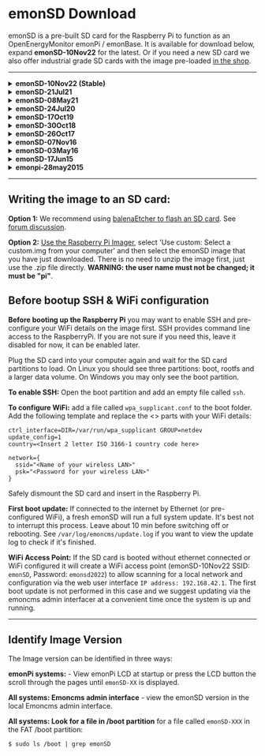 # emonSD Download

emonSD is a pre-built SD card for the Raspberry Pi to function as an OpenEnergyMonitor emonPi / emonBase. It is available for download below, expand **emonSD-10Nov22** for the latest. Or if you need a new SD card we also offer industrial grade SD cards with the image pre-loaded [in the shop](https://shop.openenergymonitor.com/pre-loaded-emonsd-microsd-card-for-raspberry-pi/).

---


<details>
<summary><b>emonSD-10Nov22 (Stable)</b></summary>
<br>

<!--**Download (1.0 GB):** [UK Server](https://openenergymonitor.org/files/emonSD-10Nov22.zip)-->
**Download (1.0 GB):** [UK Server](https://openenergymonitor.org/files/emonSD-10Nov22_16gb.zip)

(eligible for updates)
```
(.zip) MD5: d4d27fcc553996768366662709307dda
```

**Credentials**

- **SSH:** username: `pi`, password: `emonsd` (default - please change)
- **WiFi Access Point:** SSID: `emonsd`, Password: `emonsd2022`
- **MQTT:** username: `emonpi`, password: `emonpimqtt2016`
- **MySQL:** username: `emoncms`, password: `emonpiemoncmsmysql2016`

*SSH access disabled by default. Long press emonPi LCD push button for 5s to enable. Or create file `/boot/ssh` in FAT partition.*

**Build**

- Built using EmonScripts emoncms installation script, see<br> [https://github.com/openenergymonitor/EmonScripts](https://github.com/openenergymonitor/EmonScripts).
- Based on Debian Raspberry Pi OS (32-bit) Lite, 2021-03-04
- Compatible with Raspberry Pi 2, 3, 3B+, 4 & Pi Zero
- Emoncms data is logged to low-write ext2 partition mounted in `/var/opt/emoncms`
- Log partition `/var/log` mounted as tmpfs using log2ram, now persistent after reboot

**Kernel**
```
$ uname -a
Linux emonpi 5.15.76-v7l+ #1597 SMP Fri Nov 4 12:14:58 GMT 2022 armv7l GNU/Linux

```
**File System**
```
$ df -h
Filesystem      Size  Used Avail Use% Mounted on
/dev/root       5.8G  2.4G  3.2G  43% /
devtmpfs        776M     0  776M   0% /dev
tmpfs           937M     0  937M   0% /dev/shm
tmpfs           375M  9.2M  366M   3% /run
tmpfs           5.0M  4.0K  5.0M   1% /run/lock
tmpfs            30M     0   30M   0% /tmp
tmpfs           1.0M     0  1.0M   0% /var/lib/php/sessions
tmpfs           1.0M     0  1.0M   0% /var/tmp
/dev/mmcblk0p1  255M   50M  206M  20% /boot
/dev/mmcblk0p3  9.7G   19K  9.2G   1% /var/opt/emoncms
log2ram          50M  3.4M   47M   7% /var/log
tmpfs           188M     0  188M   0% /run/user/1000
```
**Emoncms**

```
Server Information
-----------------------

Services
	emonhub :	 Active Running                      
	emoncms_mqtt :	 Active Running                      
	feedwriter :	 Active Running - sleep 300s 0 feed points pending write
	service-runner :	 Active Running                      
	redis-server :	 Active Running                      
	mosquitto :	 Active Running                      
	emonPiLCD :	 Failed loaded failed failed                      
	demandshaper :	 Not found or not installed                                  
Emoncms
	Version :	 low-write 11.2.8
	Git :	 
		URL :	 https://github.com/emoncms/emoncms.git
		Branch :	 * stable
		Describe :	 11.2.8
	Components :	 Emoncms Core v11.2.8 | App v2.6.8 | EmonHub Config v2.1.5 | Dashboard v2.3.3 | Device v2.2.1 | Graph v2.2.3 | Network Setup v1.0.2 | WiFi v2.1.1 | Backup v2.3.2 | Postprocess v2.2.7 | Sync v2.1.4 | Usefulscripts v2.3.10 | EmonScripts v1.5.10 | RFM2Pi v1.4.1 | Avrdude-rpi v1.0.1 | Emonhub v2.5.2 | EmonPi v2.9.5

Server
	CPU :	 1 Threads(s) | 4 Core(s) | 1 Sockets(s) | Cortex-A72 | 324.00MIPS | 
	OS :	 Linux 5.15.76-v7l+
	Host :	 emonpi | emonpi | (10.0.206.190)
	Date :	 2022-11-29 15:55:08 UTC
	Uptime :	 15:55:08 up 13 min,  1 user,  load average: 0.33, 0.26, 0.19

Memory
	RAM :	 Used: 10.18%
		Total :	 1.83 GB
		Used :	 190.7 MB
		Free :	 1.64 GB
	Swap :	 Used: 0.00%
		Total :	 100 MB
		Used :	 0 B
		Free :	 100 MB

Disk
	 :	 - / :	 Used: 39.88%
		Total :	 5.78 GB
		Used :	 2.3 GB
		Free :	 3.16 GB
		Read Load :	 n/a
		Write Load :	 n/a
		Load Time :	 n/a
	/boot :	 Used: 19.52%
		Total :	 254.99 MB
		Used :	 49.78 MB
		Free :	 205.21 MB
		Read Load :	 n/a
		Write Load :	 n/a
		Load Time :	 n/a
	/var/opt/emoncms :	 Used: 0.00%
		Total :	 9.61 GB
		Used :	 19 KB
		Free :	 9.12 GB
		Read Load :	 n/a
		Write Load :	 n/a
		Load Time :	 n/a
	/var/log :	 Used: 6.64%
		Total :	 50 MB
		Used :	 3.32 MB
		Free :	 46.68 MB
		Read Load :	 n/a
		Write Load :	 n/a
		Load Time :	 n/a

HTTP
	Server :	 Apache/2.4.54 (Raspbian) HTTP/1.1 CGI/1.1 80

MySQL
	Version :	 10.5.15-MariaDB-0+deb11u1
	Host :	 127.0.0.1 (127.0.0.1)
	Date :	 2022-11-29 15:55:08 (UTC 00:00‌​)
	Stats :	 Uptime: 2266  Threads: 5  Questions: 137  Slow queries: 0  Opens: 47  Open tables: 39  Queries per second avg: 0.060

Redis
	Version :	 
		Redis Server :	 6.0.16
		PHP Redis :	 6.0.0-dev
	Host :	 localhost:6379
	Size :	 34 keys (701.23K)
	Uptime :	 0 days

MQTT Server
	Version :	 Mosquitto 2.0.11
	Host :	 localhost:1883 (127.0.0.1)

PHP
	Version :	 8.1.12 (Zend Version 4.1.12)
	Run user :	 User: www-data Group: www-data video Script Owner: pi
	Modules :	 apache2handler calendar Core ctype curl date dom v20031129exif FFI fileinfo filter ftp gd gettext hash iconv json libxml mbstring mosquitto v0.4.0mysqli mysqlnd vmysqlnd 8.1.12openssl pcre PDO pdo_mysql Phar posix readline redis v6.0.0-devReflection session shmop SimpleXML sockets sodium SPL standard sysvmsg sysvsem sysvshm tokenizer xml xmlreader xmlwriter xsl Zend OPcache zlib 
Pi
	Model :	 Raspberry Pi 4 Model B Rev 1.5 - 2GB (Sony UK)
	Serial num. :	 10000000014CB367
	CPU Temperature :	 39.43°C
	GPU Temperature :	 N/A (to show GPU temp execute this command from the console "sudo usermod -G video www-data" )
	emonpiRelease :	 emonSD-10Nov22
	File-system :	 read-write

Client Information
-----------------------

HTTP
	Browser :	 Mozilla/5.0 (X11; Ubuntu; Linux x86_64; rv:107.0) Gecko/20100101 Firefox/107.0
	Language :	 en-GB,en;q=0.5

Window
	Size :	 1848 x 939

Screen
	Resolution :	 1920 x 1080
```
</details>

<details>
<summary><b>emonSD-21Jul21</b></summary>
<br>

**Download (1.8 GB):** [UK Server](https://openenergymonitor.org/files/emonSD-21Jul21.zip)

(eligible for updates)
```
(.zip) MD5: 1bf5988a61ae363768362dcfdb6b0190
```

- **SSH Credentials:** username: pi, password: emonpi2016 (default - please change)
- Built using EmonScripts emoncms installation script, see<br> [https://github.com/openenergymonitor/EmonScripts](https://github.com/openenergymonitor/EmonScripts).
- Based on Debian Raspberry Pi OS (32-bit) Lite, 2021-03-04
- Compatible with Raspberry Pi 2, 3, 3B+, 4 & Pi Zero
- Emoncms data is logged to low-write ext2 partition mounted in `/var/opt/emoncms`
- Log partition `/var/log` mounted as tmpfs using log2ram, now persistent after reboot
- [SSH access disabled by default](https://community.openenergymonitor.org/t/emonpi-ssh-disabled-by-default/8847), long press emonPi LCD push button for 5s to enable. Or create file `/boot/ssh` in FAT partition.

**Kernel**
```
$ uname -a
Linux emonpi 5.10.17-v7+ #1421 SMP Thu May 27 13:59:01 BST 2021 armv7l GNU/Linux

$ sudo /opt/vc/bin/vcgencmd version
May 27 2021 14:04:13 
Copyright (c) 2012 Broadcom
version 7d9a298cda813f747b51fe17e1e417e7bf5ca94d (clean) (release) (start)

```
**File System**
```
$ df -h
Filesystem      Size  Used Avail Use% Mounted on
/dev/root       4.1G  2.1G  1.9G  52% /
devtmpfs        430M     0  430M   0% /dev
tmpfs           463M     0  463M   0% /dev/shm
tmpfs           463M   47M  416M  11% /run
tmpfs           5.0M  4.0K  5.0M   1% /run/lock
tmpfs           463M     0  463M   0% /sys/fs/cgroup
tmpfs            30M     0   30M   0% /tmp
tmpfs           1.0M     0  1.0M   0% /var/tmp
tmpfs           1.0M  4.0K 1020K   1% /var/lib/php/sessions
/dev/mmcblk0p3  9.9G  1.8G  7.6G  20% /var/opt/emoncms
/dev/mmcblk0p1  253M   48M  205M  19% /boot
log2ram          50M  4.2M   46M   9% /var/log
tmpfs            93M     0   93M   0% /run/user/1000

```
**Emoncms**

```
Server Information
-----------------------

Services
	emonhub :	 Active Running                  
	emoncms_mqtt :	 Active Running                  
	feedwriter :	 Active Running - sleep 300s 0 feed points pending write
	service-runner :	 Active Running                  
	emonPiLCD :	 Failed Failed                  
	redis-server :	 Active Running                  
	mosquitto :	 Active Running                  
	demandshaper :	 Active Running                  
Emoncms
	Version :	 low-write 10.8.1
	Git :	 
		URL :	 https://github.com/emoncms/emoncms.git
		Branch :	 * stable
		Describe :	 10.8.1
	Components :	 Emoncms Core v10.8.1 | App v2.3.2 | EmonHub Config v2.1.1 | Dashboard v2.1.5 | Device v2.1.2 | Graph v2.1.1 | Network Setup v1.0.2 | WiFi v2.1.0 | Backup v2.3.2 | DemandShaper v2.2.2 | Postprocess v2.2.2 | Sync v2.1.1 | Usefulscripts v2.3.7 | EmonScripts v1.3.9 | RFM2Pi v1.4.1 | Avrdude-rpi v1.0.0 | Emonhub v2.3.1 | EmonPi v2.9.4

Server
	OS :	 Linux 5.10.17-v7+
	Host :	 emonpi | emonpi | (192.168.1.120)
	Date :	 2021-09-21 17:51:13 BST
	Uptime :	 17:51:13 up 54 days, 18:53,  1 user,  load average: 0.61, 0.48, 0.48

Memory
	RAM :	 Used: 20.02%
		Total :	 924.21 MB
		Used :	 185 MB
		Free :	 739.21 MB
	Swap :	 Used: 0.00%
		Total :	 100 MB
		Used :	 0 B
		Free :	 100 MB
Write Load Period
Disk
	/ :	 Used: 49.40%
		Total :	 4.07 GB
		Used :	 2.01 GB
		Free :	 1.86 GB
		Write Load :	 814.53 B/s (26 days 20 hours 33 mins)
	/var/opt/emoncms :	 Used: 18.06%
		Total :	 9.84 GB
		Used :	 1.78 GB
		Free :	 7.56 GB
		Write Load :	 295.85 B/s (26 days 20 hours 33 mins)
	/boot :	 Used: 18.90%
		Total :	 252.05 MB
		Used :	 47.65 MB
		Free :	 204.4 MB
		Write Load :	 0.01 B/s (26 days 20 hours 33 mins)
	/var/log :	 Used: 8.30%
		Total :	 50 MB
		Used :	 4.15 MB
		Free :	 45.85 MB
		Write Load :	 n/a

HTTP
	Server :	 Apache/2.4.38 (Raspbian) HTTP/1.1 CGI/1.1 80

MySQL
	Version :	 5.5.5-10.3.29-MariaDB-0+deb10u1
	Host :	 127.0.0.1 (127.0.0.1)
	Date :	 2021-09-21 17:51:13 (UTC 01:00‌​)
	Stats :	 Uptime: 4733656  Threads: 12  Questions: 281610  Slow queries: 0  Opens: 60  Flush tables: 1  Open tables: 53  Queries per second avg: 0.059

Redis
	Version :	 
		Redis Server :	 5.0.3
		PHP Redis :	 5.3.4
	Host :	 localhost:6379
	Size :	 408 keys (787.93K)
	Uptime :	 54 days
MQTT Server
	Version :	 Mosquitto 1.5.7
	Host :	 localhost:1883 (127.0.0.1)

PHP
	Version :	 7.3.29-1~deb10u1 (Zend Version 3.3.29)
	Modules :	 apache2handlercalendar Core ctype curl date dom v20031129exif fileinfo filter ftp gd gettext hash iconv json v1.7.0libxml mbstring mosquitto v0.4.0mysqli mysqlnd vmysqlnd 5.0.12-dev - 20150407 - $Id: 7cc7cc96e675f6d72e5cf0f267f48e167c2abb23 $openssl pcre PDO pdo_mysql Phar posix readline redis v5.3.4Reflection session shmop SimpleXML sockets sodium SPL standard sysvmsg sysvsem sysvshm tokenizer wddx xml xmlreader xmlwriter xsl Zend OPcache zlib 
Pi
	Model :	 Raspberry Pi 3 Model B Rev 1.2 - 1GB (Sony UK)
	Serial num. :	 B6918B05
	CPU Temperature :	 49.39°C
	GPU Temperature :	 48.3°C
	emonpiRelease :	 emonSD-21Jul21
	File-system :	 read-write

Client Information
-----------------------

HTTP
	Browser :	 Mozilla/5.0 (X11; Ubuntu; Linux x86_64; rv:92.0) Gecko/20100101 Firefox/92.0
	Language :	 en-GB,en;q=0.5

Window
	Size :	 1836 x 898

Screen
	Resolution :	 1920 x 1080

```
</details>

<details>
<summary><b>emonSD-08May21</b></summary>

**Download (1.7 GB)**

- [UK Server](https://openenergymonitor.org/files/emonSD-08May21.zip)

(eligible for updates)
```
(.zip) MD5: 82e2ba6a281db539dc1e814b96b4b37b
```
- Built using EmonScripts emoncms installation script, see<br> [https://github.com/openenergymonitor/EmonScripts](https://github.com/openenergymonitor/EmonScripts).
- Based on Debian Raspberry Pi OS (32-bit) Lite, 2021-03-04
- Compatible with Raspberry Pi 3, 3B+ & 4
- Emoncms data is logged to low-write ext2 partition mounted in `/var/opt/emoncms`
- Log partition `/var/log` mounted as tmpfs using log2ram, now persistent after reboot
- [SSH access disabled by default](https://community.openenergymonitor.org/t/emonpi-ssh-disabled-by-default/8847), long press emonPi LCD push button for 5s to enable. Or create file `/boot/ssh` in FAT partition.

</details>


<details>
<summary><b>emonSD-24Jul20</b></summary>

**Download (1.4 GB)**

- [UK Server](https://openenergymonitor.org/files/emonSD-24Jul20.img.zip)

(eligible for updates)
```
(.img) MD5: 1db713787a1f3469fc3a1027767fd607
(.zip) MD5: a160f746595872d30b735ab17e8a0b1c
```
- Built using EmonScripts emoncms installation script, see<br> [https://github.com/openenergymonitor/EmonScripts](https://github.com/openenergymonitor/EmonScripts).
- Based on Debian Raspberry Pi OS (32-bit) Lite, 2020-05-27
- Compatible with Raspberry Pi 3, 3B+ & 4
- Emoncms data is logged to low-write ext2 partition mounted in `/var/opt/emoncms`
- Log partition `/var/log` mounted as tmpfs using log2ram, now persistent after reboot
- [SSH access disabled by default](https://community.openenergymonitor.org/t/emonpi-ssh-disabled-by-default/8847), long press emonPi LCD push button for 5s to enable. Or create file `/boot/ssh` in FAT partition.

**Kernel**
```
$ uname -a
Linux emonpi 5.4.51-v7l+ #1333 SMP Mon Aug 10 16:51:40 BST 2020 armv7l GNU/Linux

$ sudo /opt/vc/bin/vcgencmd version
Aug  6 2020 16:22:25 
Copyright (c) 2012 Broadcom
version af3edc2de473197cdfe1ff5a8ff2d34095d5b336 (clean) (release) (start)
```
**File System**
```
$ df -h
Filesystem      Size  Used Avail Use% Mounted on
/dev/root       4.1G  2.0G  1.9G  52% /
devtmpfs        299M     0  299M   0% /dev
tmpfs           428M     0  428M   0% /dev/shm
tmpfs           428M  5.9M  422M   2% /run
tmpfs           5.0M  4.0K  5.0M   1% /run/lock
tmpfs           428M     0  428M   0% /sys/fs/cgroup
tmpfs           1.0M   12K 1012K   2% /var/lib/php/sessions
tmpfs           1.0M     0  1.0M   0% /var/tmp
tmpfs            30M   16K   30M   1% /tmp
/dev/mmcblk0p1  253M   54M  199M  22% /boot
/dev/mmcblk0p3   10G  5.3M  9.5G   1% /var/opt/emoncms
log2ram          50M  2.1M   48M   5% /var/log
tmpfs            86M     0   86M   0% /run/user/1000
```
**Emoncms**

```
Server Information
-----------------------

Services
	emonhub :	 Active Running
	emoncms_mqtt :	 Active Running
	feedwriter :	 Active Running - sleep 300s 533 feed points pending write
	service-runner :	 Active Running
	emonPiLCD :	 Active Running
	redis-server :	 Active Running
	mosquitto :	 Active Running
	demandshaper :	 Activating Auto-restart

Emoncms
	Version :	 low-write 10.2.5
	Modules :	 Administration | App v2.1.6 | Backup v2.2.4 | EmonHub Config v2.0.5 | Dashboard v2.0.8 | DemandShaper v1.2.6 | Device v2.0.6 | EventProcesses | Feed | Graph v2.0.9 | Input | Postprocess v2.1.4 | CoreProcess | Schedule | Network Setup v1.0.0 | sync | Time | User | Visualisation | WiFi v2.0.3
	Git :	 
		URL :	 https://github.com/emoncms/emoncms.git
		Branch :	 * stable
		Describe :	 10.2.5

Server
	OS :	 Linux 5.4.51-v7l+
	Host :	 emonpi | emonpi | (192.168.1.64)
	Date :	 2020-08-24 14:07:33 BST
	Uptime :	 14:07:33 up 51 min,  1 user,  load average: 0.19, 0.12, 0.21

Memory
	RAM :	 Used: 21.84%
		Total :	 855.19 MB
		Used :	 186.82 MB
		Free :	 668.38 MB
	Swap :	 Used: 0.75%
		Total :	 100 MB
		Used :	 768 KB
		Free :	 99.25 MB
Write Load Period
Disk
	/ :	 Used: 49.08%
		Total :	 4.06 GB
		Used :	 1.99 GB
		Free :	 1.87 GB
		Write Load :	 63.14 B/s (33 mins)
	/boot :	 Used: 21.15%
		Total :	 252.05 MB
		Used :	 53.32 MB
		Free :	 198.73 MB
		Write Load :	 0 B/s (33 mins)
	/var/opt/emoncms :	 Used: 8.13%
		Total :	 9.84 GB
		Used :	 819.75 MB
		Free :	 8.54 GB
		Write Load :	 360.51 B/s (33 mins)
	/var/log :	 Used: 4.04%
		Total :	 50 MB
		Used :	 2.02 MB
		Free :	 47.98 MB
		Write Load :	 n/a

HTTP
	Server :	 Apache/2.4.38 (Raspbian) HTTP/1.1 CGI/1.1 80

MySQL
	Version :	 5.5.5-10.3.23-MariaDB-0+deb10u1
	Host :	 localhost:6379 (127.0.0.1)
	Date :	 2020-08-24 14:07:33 (UTC 01:00‌​)
	Stats :	 Uptime: 2895  Threads: 12  Questions: 4079  Slow queries: 0  Opens: 57  Flush tables: 1  Open tables: 51  Queries per second avg: 1.408

Redis
	Version :	 
		Redis Server :	 5.0.3
		PHP Redis :	 5.3.1
	Host :	 localhost:6379
	Size :	 514 keys (849.12K)
	Uptime :	 4 days
MQTT Server
	Version :	 Mosquitto 1.5.7
	Host :	 localhost:1883 (127.0.0.1)

PHP
	Version :	 7.3.19-1~deb10u1 (Zend Version 3.3.19)
	Modules :	 apache2handlercalendar Core ctype curl date dom v20031129exif fileinfo filter ftp gd gettext hash iconv json v1.7.0libxml mbstring mosquitto v0.4.0mysqli mysqlnd vmysqlnd 5.0.12-dev - 20150407 - $Id: 7cc7cc96e675f6d72e5cf0f267f48e167c2abb23 $openssl pcre PDO pdo_mysql Phar posix readline redis v5.3.1Reflection session shmop SimpleXML sockets sodium SPL standard sysvmsg sysvsem sysvshm tokenizer wddx xml xmlreader xmlwriter xsl Zend OPcache zlib 
Pi
	Model :	 Raspberry Pi 4 Model B Rev 1.1 - 1GB (Sony UK)
	Serial num. :	 10000000EA26C808
	CPU Temperature :	 49.17°C
	GPU Temperature :	 49.0°C
	emonpiRelease :	 emonSD-24Jul20
	File-system :	 read-write

```
</details>


<details>
<summary><b>emonSD-17Oct19</b></summary>

[Forum Thread](https://community.openenergymonitor.org/t/emonsd-17oct19-release/12231)

**Download (1.1 GB)**

- [UK Server](http://files.openenergymonitor.org/emonSD-17Oct19.img.zip)
- [Canada Server](https://distanthost.com/oem/emonSD-17Oct19.img.zip)

(eligible for updates)
```
(.img) MD5: a7d12ac6b589ae0d470c4a6f1ce38414
(.zip) MD5: 52ecf81c2ad4afbd9da42a6e703b5c59
```
- Built using EmonScripts emoncms installation script, see<br> [https://github.com/openenergymonitor/EmonScripts](https://github.com/openenergymonitor/EmonScripts).
- Based on Debian Raspbian Buster minimal 
- Compatible with Raspberry Pi 3, 3B+ & 4
- Emoncms data is logged to low-write ext2 partition mounted in `/var/opt/emoncms`
- Log partition `/var/log` mounted as tmpfs using log2ram, now persistent after reboot
- [SSH access disabled by default](https://community.openenergymonitor.org/t/emonpi-ssh-disabled-by-default/8847), long press emonPi LCD push button for 5s to enable. Or create file `/boot/ssh` in FAT partition.

\* To use this image on Pi2 remove the following lines from `/boot/config.txt`:

```
arm_freq=1200
arm_freq_min=600
```

**Kernel**
```
$ uname -a
Linux emonpi 4.19.75-v7+ #1270 SMP Tue Sep 24 18:45:11 BST 2019 armv7l GNU/Linux

$ sudo /opt/vc/bin/vcgencmd version
Sep 24 2019 17:37:47 
Copyright (c) 2012 Broadcom
version 6820edeee4ef3891b95fc01cf02a7abd7ca52f17 (clean) (release) (start_cd)
```
**File System**
```
$ df -h
Filesystem      Size  Used Avail Use% Mounted on
/dev/root       4.0G  1.9G  2.0G  49% /
devtmpfs        484M     0  484M   0% /dev
tmpfs           488M     0  488M   0% /dev/shm
tmpfs           488M  6.6M  482M   2% /run
tmpfs           5.0M  4.0K  5.0M   1% /run/lock
tmpfs           488M     0  488M   0% /sys/fs/cgroup
tmpfs           1.0M  4.0K 1020K   1% /var/lib/php/sessions
tmpfs           1.0M     0  1.0M   0% /var/tmp
tmpfs            30M   16K   30M   1% /tmp
/dev/mmcblk0p3   10G  5.3M  9.5G   1% /var/opt/emoncms
/dev/mmcblk0p1  253M   52M  201M  21% /boot
log2ram          50M  2.1M   48M   5% /var/log
tmpfs            98M     0   98M   0% /run/user/1000

```
**Emoncms**

```
Server Information
-----------------------

Emoncms
	Version :	 low-write 10.1.9
	Modules :	 Administration | App v2.0.7 | Backup v2.1.4 | EmonHub Config v2.0.4 | Dashboard v2.0.5 | DemandShaper v1.0.2 | Device v2.0.2 | EventProcesses | Feed | Graph v2.0.5 | Input | Postprocess v2.1.1 | CoreProcess | Schedule | Network Setup v1.0.0 | sync | Time | User | Visualisation | WiFi v2.0.2
	Git :	 
		URL :	 https://github.com/emoncms/emoncms.git
		Branch :	 * stable
		Describe :	 10.1.9

Server
	OS :	 Linux 4.19.75-v7+
	Host :	 emonpi | emonpi | (192.168.0.109)
	Date :	 2019-10-17 13:10:53 BST
	Uptime :	 13:10:53 up 15 min,  1 user,  load average: 0.10, 0.11, 0.09

Memory
	RAM :	 Used: 19.37%
		Total :	 975.62 MB
		Used :	 188.99 MB
		Free :	 786.63 MB
	Swap :	 Used: 0.00%
		Total :	 100 MB
		Used :	 0 B
		Free :	 100 MB

Disk
	/ :	 Used: 46.42%
		Total :	 3.92 GB
		Used :	 1.82 GB
		Free :	 1.91 GB
		Write Load :	 n/a
	/var/opt/emoncms :	 Used: 0.05%
		Total :	 9.98 GB
		Used :	 5.27 MB
		Free :	 9.47 GB
		Write Load :	 n/a
	/boot :	 Used: 20.55%
		Total :	 252.05 MB
		Used :	 51.79 MB
		Free :	 200.26 MB
		Write Load :	 n/a
	/var/log :	 Used: 4.20%
		Total :	 50 MB
		Used :	 2.1 MB
		Free :	 47.9 MB
		Write Load :	 n/a

HTTP
	Server :	 Apache/2.4.38 (Raspbian) HTTP/1.1 CGI/1.1 80

MySQL
	Version :	 5.5.5-10.3.17-MariaDB-0+deb10u1
	Host :	 localhost:6379 (127.0.0.1)
	Date :	 2019-10-17 13:10:52 (UTC 01:00‌​)
	Stats :	 Uptime: 899  Threads: 14  Questions: 1757  Slow queries: 0  Opens: 70  Flush tables: 1  Open tables: 36  Queries per second avg: 1.954

Redis
	Version :	 
		Redis Server :	 5.0.3
		PHP Redis :	 5.0.2
	Host :	 localhost:6379
	Size :	 114 keys (810.42K)
	Uptime :	 0 days
MQTT Server
	Version :	 Mosquitto 1.5.7
	Host :	 localhost:1883 (127.0.0.1)

PHP
	Version :	 7.3.9-1~deb10u1 (Zend Version 3.3.9)
	Modules :	 apache2handler | calendar v7.3.9-1~deb10u1 | Core v7.3.9-1~deb10u1 | ctype v7.3.9-1~deb10u1 | curl v7.3.9-1~deb10u1 | date v7.3.9-1~deb10u1 | dom v20031129 | exif v7.3.9-1~deb10u1 | fileinfo v7.3.9-1~deb10u1 | filter v7.3.9-1~deb10u1 | ftp v7.3.9-1~deb10u1 | gd v7.3.9-1~deb10u1 | gettext v7.3.9-1~deb10u1 | hash v7.3.9-1~deb10u1 | iconv v7.3.9-1~deb10u1 | json v1.7.0 | libxml v7.3.9-1~deb10u1 | mbstring v7.3.9-1~deb10u1 | mosquitto v0.4.0 | mysqli v7.3.9-1~deb10u1 | mysqlnd vmysqlnd 5.0.12-dev - 20150407 - $Id: 7cc7cc96e675f6d72e5cf0f267f48e167c2abb23 $ | openssl v7.3.9-1~deb10u1 | pcre v7.3.9-1~deb10u1 | PDO v7.3.9-1~deb10u1 | pdo_mysql v7.3.9-1~deb10u1 | Phar v7.3.9-1~deb10u1 | posix v7.3.9-1~deb10u1 | readline v7.3.9-1~deb10u1 | redis v5.0.2 | Reflection v7.3.9-1~deb10u1 | session v7.3.9-1~deb10u1 | shmop v7.3.9-1~deb10u1 | SimpleXML v7.3.9-1~deb10u1 | sockets v7.3.9-1~deb10u1 | sodium v7.3.9-1~deb10u1 | SPL v7.3.9-1~deb10u1 | standard v7.3.9-1~deb10u1 | sysvmsg v7.3.9-1~deb10u1 | sysvsem v7.3.9-1~deb10u1 | sysvshm v7.3.9-1~deb10u1 | tokenizer v7.3.9-1~deb10u1 | wddx v7.3.9-1~deb10u1 | xml v7.3.9-1~deb10u1 | xmlreader v7.3.9-1~deb10u1 | xmlwriter v7.3.9-1~deb10u1 | xsl v7.3.9-1~deb10u1 | Zend OPcache v7.3.9-1~deb10u1 | zlib v7.3.9-1~deb10u1

Pi
	Model :	 Raspberry Pi 3 Model B+ Rev 1.3 - 1GB (Sony UK)
	Serial num. :	 78A9D9F
	Temperature :	 48.31°C - 47.8°C
	emonpiRelease :	 emonSD-17Oct19
	File-system :	 read-write
```
</details>

<details>
<summary><b>emonSD-30Oct18</b></summary>

**Download (1.2GB)**

- [UK Server](http://files.openenergymonitor.org/emonSD-30Oct18.zip)
- [Canada Server](http://distanthost.com/oem/emonSD-30Oct18.zip)

Following the [release of emonSD-24Jul20](https://community.openenergymonitor.org/t/emonsd-24jul20-release/15170), this version is no longer eligible for updates. For more details see the [release notes](https://community.openenergymonitor.org/t/emonsd-24jul20-release/15170).

```
(.img) MD5: eb24460efcd8af7bc568415002581649
(.zip) MD5: 0c6cbfc59403ba536ad7c0120bb687e5
```

- Based on Debian Raspbian Stretch minimal 
- Compatible with Raspberry Pi 3 & 3B+ (minor change required for Pi2*)
- [No longer use read-only root file system](https://community.openenergymonitor.org/t/new-emonsd-dropping-read-only-root-filesystem-requirement/8293)
- Emoncms data is logged to low-write ext2 partition mounted in `~/data`
- Log partition `/var/log` mounted as tmpfs, non-persistent between boots
- [SSH access disabled by default](https://community.openenergymonitor.org/t/emonpi-ssh-disabled-by-default/8847), long press emonPi LCD push button for 5s to enable. Or create file `/boot/ssh` in FAT partition.
- OpenHAB & NodeRED removed, can easily be installed via apt-get

\* To use this image on Pi2 remove the following lines from `/boot/config.txt` :

```
arm_freq=1200
arm_freq_min=600
```

**Kernel**
```
$ uname -a
Linux emonpi 4.14.71-v7+ #1145 SMP Fri Sep 21 15:38:35 BST 2018 armv7l GNU/Linux
$ sudo /opt/vc/bin/vcgencmd version
Sep 21 2018 15:44:25 
Copyright (c) 2012 Broadcom
version 07f57128b8491ffdefcdfd13f7b4961b3006d9a9 (clean) (release)
```
**File System**
```
$ df -h
Filesystem      Size  Used Avail Use% Mounted on
/dev/root       3.9G  1.6G  2.2G  42% /
devtmpfs        484M     0  484M   0% /dev
tmpfs           489M     0  489M   0% /dev/shm
tmpfs           489M   13M  476M   3% /run
tmpfs           5.0M  4.0K  5.0M   1% /run/lock
tmpfs           489M     0  489M   0% /sys/fs/cgroup
tmpfs           1.0M     0  1.0M   0% /var/tmp
tmpfs            50M 1004K   50M   2% /var/log
tmpfs            30M     0   30M   0% /tmp
/dev/mmcblk0p1   43M   22M   21M  52% /boot
/dev/mmcblk0p3  3.3G  113M  3.0G   4% /home/pi/data
tmpfs            98M     0   98M   0% /run/user/1000
```
**Emoncms**

```
<details><summary>Server Information</summary><pre>

| | | |
| --- | --- | --- |
|Emoncms|Version|low-write 9.9.3
||Modules|Administration : App v1.2.0 : Backup v1.1.5 : EmonHub Config v1.0.0 : Dashboard v1.3.1 : Device v1.1.1 : EventProcesses : Feed : Graph v1.2.1 : Input : Postprocess v1.0.0 : CoreProcess : Schedule : Network Setup v1.0.0 : sync : Time : User : Visualisation : WiFi v1.3.0
||Git URL|https://github.com/emoncms/emoncms.git
||Git Branch|* stable
||Buffer|<span id="bufferused">loading...</span>
||Writer|Daemon is running with sleep 60s
|Server|OS|Linux 4.14.71-v7+
||Host|emonpi emonpi (192.168.86.36)
||Date|2018-10-30 01:34:56 UTC
||Uptime| 01:34:56 up 27 min,  1 user,  load average: 1.75, 1.59, 1.34
|HTTP|Server|Apache/2.4.25 (Raspbian) HTTP/1.1 CGI/1.1 80
|MySQL|Version|5.5.5-10.1.23-MariaDB-9+deb9u1
||Host|127.0.0.1 (127.0.0.1)
||Date|2018-10-30 01:34:56 (UTC 00:00‌)
||Stats|Uptime: 1667  Threads: 3  Questions: 68  Slow queries: 0  Opens: 23  Flush tables: 1  Open tables: 17  Queries per second avg: 0.040
|Redis|Version|3.2.6
||Host|localhost:6379 (127.0.0.1)
||Size|<span id="redisused">44 keys  (840.02K)</span>
||Uptime|0 days
|MQTT Server|Version|Mosquitto 1.4.10
||Host|localhost:1883 (127.0.0.1)
|Pi|Model|Raspberry Pi 3 Model B Rev 1.2 - 1 GB (Stadium)
||SoC|Broadcom BCM2835
||Serial num.|68D8124E
||Temperature|CPU: 49.39°C - GPU: 49.4'C
||Release|emonSD-30Oct18
||File-system|Current: read-write - Set root file-system temporarily to read-write, (default read-only) 
|Memory|RAM|Used: 15.91% Total: 976.74 MB Used: 155.45 MB Free: 821.29 MB
||Swap|Used: 0.00% Total: 100 MB Used: 0 B Free: 100 MB
|Disk|Mount|Stats
||/|Used: 39.77% Total: 3.81 GB Used: 1.52 GB Free: 2.12 GB
||/boot|Used: 51.69% Total: 42.52 MB Used: 21.98 MB Free: 20.54 MB
||/home/pi/data|Used: 3.43% Total: 3.21 GB Used: 112.78 MB Free: 2.93 GB
|PHP|Version|7.0.30-0+deb9u1 (Zend Version 3.0.0)
||Modules|apache2handler : calendar v7.0.30-0+deb9u1 : Core v7.0.30-0+deb9u1 : ctype v7.0.30-0+deb9u1 : curl v7.0.30-0+deb9u1 : date v7.0.30-0+deb9u1 : dom v20031129 : exif v7.0.30-0+deb9u1 : fileinfo v1.0.5 : filter v7.0.30-0+deb9u1 : ftp v7.0.30-0+deb9u1 : gd v7.0.30-0+deb9u1 : gettext v7.0.30-0+deb9u1 : hash v1.0 : iconv v7.0.30-0+deb9u1 : igbinary v2.0.1 : json v1.4.0 : libxml v7.0.30-0+deb9u1 : mbstring v7.0.30-0+deb9u1 : mcrypt v7.0.30-0+deb9u1 : mosquitto v0.4.0 : mysqli v7.0.30-0+deb9u1 : mysqlnd vmysqlnd 5.0.12-dev - 20150407 - $Id: b5c5906d452ec590732a93b051f3827e02749b83 $ : openssl v7.0.30-0+deb9u1 : pcre v7.0.30-0+deb9u1 : PDO v7.0.30-0+deb9u1 : pdo_mysql v7.0.30-0+deb9u1 : Phar v2.0.2 : posix v7.0.30-0+deb9u1 : readline v7.0.30-0+deb9u1 : redis v4.1.1 : Reflection v7.0.30-0+deb9u1 : session v7.0.30-0+deb9u1 : shmop v7.0.30-0+deb9u1 : SimpleXML v7.0.30-0+deb9u1 : sockets v7.0.30-0+deb9u1 : SPL v7.0.30-0+deb9u1 : standard v7.0.30-0+deb9u1 : sysvmsg v7.0.30-0+deb9u1 : sysvsem v7.0.30-0+deb9u1 : sysvshm v7.0.30-0+deb9u1 : tokenizer v7.0.30-0+deb9u1 : wddx v7.0.30-0+deb9u1 : xml v7.0.30-0+deb9u1 : xmlreader v7.0.30-0+deb9u1 : xmlwriter v7.0.30-0+deb9u1 : xsl v7.0.30-0+deb9u1 : Zend OPcache v7.0.30-0+deb9u1 : zlib v7.0.30-0+deb9u1
</pre></details>
```

**Known Issues**

- Current bug in rpi-gpio 0.6.4 causes LCD push button to stop working, a solution is to continue using 0.6.3 `pip install RPi.GPIO==0.6.3`. [Open issue](https://github.com/RPi-Distro/python-gpiozero/issues/687).
- Mosquitto 1.4.10 is included in this release, this is a downgrade from 1.4.14 included in the previous image (emonSD-26Oct17). This is because 1.4.10 is the current stable Stretch apt release. A newer version can be manually installed if required https://mosquitto.org/download/
</details>

<details>
<summary><b>emonSD-26Oct17</b></summary>

[Download (1.4GB)](http://files.openenergymonitor.org/emonSD-26Oct17.img.zip)

Following the [release of emonSD-24Jul20](https://community.openenergymonitor.org/t/emonsd-24jul20-release/15170), this version is no longer eligible for updates. For more details see the [release notes](https://community.openenergymonitor.org/t/emonsd-24jul20-release/15170).

```
(.img) MD5: 88f8ff9a5f7bc0e9b07012895a5cdd95
(.zip) MD5: 6726564f379d0127052e8c30a3ffa534 
```
New changes compared with previous release, [SD-card-build.md](https://github.com/openenergymonitor/emonpi/blob/master/docs/SD-card-build.md) has been updated:

- Based on Debian Raspbian Jessie minimal, updated to latest packages, kernel and firmware. Includes patch for [KRACK WPA vulnerability](https://www.krackattacks.com/):
- Compatible with Raspberry Pi 2/3 (not zero or 3B+)

```
$ uname -a
Linux emonpi 4.9.35-v7+ #1014 SMP Fri Jun 30 14:47:43 BST 2017 armv7l GNU/Linux
$ sudo /opt/vc/bin/vcgencmd version
Jul  3 2017 14:17:30 
version 4139c62f14cafdb7d918a3eaa0dbd68cf434e0d8 (tainted) (release)
```
- Automatic NTP time update: see [forum thread](https://community.openenergymonitor.org/t/emontx-communication-with-rpi/3659/2) and [changes](https://github.com/openenergymonitor/emonpi/commit/0081b6d4724cb2a1445adc22eef777fd1aa3797c).
- Fix random seed: improved HTTPS / SSH security. See [forum thread](https://community.openenergymonitor.org/t/random-seed/3637).
- Use `dtoverlay=pi3-miniuart-bt` instead of `dtoverlay=pi3-disable-bt` in `/boot/config.txt`
This re-maps RasPi3 bluetooth to software serial`/dev/ttyS0` instead of disabling it. 

**File System**

*4GB min SD card (8GB+ recommended). If SD card is larger than 4GB, expand `data` partition with `sudo emonSDexpand`*

```
$ df -h
Filesystem      Size  Used Avail Use% Mounted on
/dev/root       3.4G  2.0G  1.2G  63% /
devtmpfs        481M     0  481M   0% /dev
tmpfs           486M     0  486M   0% /dev/shm
tmpfs           486M  6.6M  479M   2% /run
tmpfs           5.0M  4.0K  5.0M   1% /run/lock
tmpfs           486M     0  486M   0% /sys/fs/cgroup
tmpfs            40M  6.1M   34M  16% /var/lib/openhab
tmpfs           1.0M  4.0K 1020K   1% /var/lib/dhcpcd5
/dev/mmcblk0p1   60M   22M   39M  37% /boot
tmpfs           1.0M     0  1.0M   0% /var/lib/dhcp
tmpfs            50M  480K   50M   1% /var/log
tmpfs            30M  152K   30M   1% /tmp
/dev/mmcblk0p3  3.5G   39M  1000M  2% /home/pi/data
```
**Emoncms Server Information**

```
Emoncms	Version	low-write 9.8.10 | 2017.08.17
Modules	Administration | App v1.0.0 | Backup v1.0.0 | EmonHub Config v1.0.0 | Dashboard v1.1.1 | EventProcesses | Feed | Graph v1.0.0 | Input | postprocess | CoreProcess | Schedule | setup | Time | User | Visualisation | WiFi v1.0.0
Buffer	0 feed points pending write
Writer	Daemon is running with sleep 60s
Server	OS	Linux 4.9.35-v7+
Host	emonpi emonpi (127.0.1.1)
Date	2017-10-27 16:04:08 UTC
Uptime	16:04:08 up 6 min, 1 user, load average: 0.09, 0.17, 0.09
HTTP	Server	Apache/2.4.10 (Raspbian) HTTP/1.1 CGI/1.1 80
Database	Version	MySQL 5.5.57-0+deb8u1
Host	localhost (127.0.0.1)
Date	2017-10-27 16:04:08 (UTC 00:00‌)
Stats	Uptime: 82668 Threads: 3 Questions: 196 Slow queries: 0 Opens: 59 Flush tables: 1 Open tables: 51 Queries per second avg: 0.002
Redis	Version	2.8.17
Host	localhost:6379 (127.0.0.1)
Size	13 keys (473.56K)Flush
Uptime	0 days
MQTT	Version	1.4.14
Host	localhost:1883 (127.0.0.1)
Pi	CPU Temp	40.78°CShutdownReboot
Release	emonSD-26Oct17
File-system	Set root file-system temporarily to read-write, (default read-only)Read-Write Read-Only
Memory	RAM	
Used 25.03%
Total: 970.93 MB Used: 242.99 MB Free: 727.94 MB
Disk	Mount	Stats
/	
Used 59.18%
Total: 3.33 GB Used: 1.97 GB Free: 1.2 GB
/boot	
Used 36.32%
Total: 59.95 MB Used: 21.77 MB Free: 38.17 MB
/home/pi/data	
Used 1.09%
Total: 3.46 GB Used: 38.69 MB Free: 3.25 GB
PHP	Version	5.6.30-0+deb8u1 (Zend Version 2.6.0)
Modules	apache2handler | bcmath | bz2 | calendar | Core v5.6.30-0+deb8u1 | ctype | curl | date v5.6.30-0+deb8u1 | dba | dio v0.0.4RC4 | dom v20031129 | ereg | exif v1.4 | fileinfo v1.0.5 | filter v0.11.0 | ftp | gettext | hash v1.0 | iconv | json v1.3.6 | libxml | mbstring | mcrypt | mhash | mosquitto v0.3.0 | mysql v1.0 | mysqli v0.1 | openssl | pcre | PDO v1.0.4dev | pdo_mysql v1.0.2 | Phar v2.0.2 | posix | readline v5.6.30-0+deb8u1 | redis v2.2.7 | Reflection | session | shmop | SimpleXML v0.1 | soap | sockets | SPL v0.2 | standard v5.6.30-0+deb8u1 | sysvmsg | sysvsem | sysvshm | tokenizer v0.1 | wddx | xml | xmlreader v0.1 | xmlwriter v0.1 | Zend OPcache v7.0.6-devFE | zip v1.12.5 | zlib v2.0 | 
```
</details>

<details>
<summary><b>emonSD-07Nov16</b></summary>

**RELEASE**

[Download (824MB)](http://files.openenergymonitor.org/emonSD-07Nov16.zip) | [Mirror 1 (Canada)](http://www.distanthost.com/oem/emonSD-07Nov16.zip)

Following the [release of emonSD-24Jul20](https://community.openenergymonitor.org/t/emonsd-24jul20-release/15170), this version is no longer eligible for updates. For more details see the [release notes](https://community.openenergymonitor.org/t/emonsd-24jul20-release/15170).

[Forum Discussion](https://community.openenergymonitor.org/t/emonsd-07nov16-beta/2137?u=glyn.hudson)

```
(.img) MD5: cf8537e90ffd98ffb5838fbe3c878d4d
(.zip) MD5: 3961e96cf2e1ab46d750d0a0cae72a2e 
```

**File System**

*4GB min SD card (8GB+ recommended). If SD card is larger than 4GB, expand `data` partition with `sudo emonSDexpand`*
```
Filesystem      Size  Used Avail Use% Mounted on
/dev/root       3.4G  2.1G  1.2G  64% /
devtmpfs        483M     0  483M   0% /dev
tmpfs           487M     0  487M   0% /dev/shm
tmpfs           487M  6.6M  480M   2% /run
tmpfs           5.0M  4.0K  5.0M   1% /run/lock
tmpfs           487M     0  487M   0% /sys/fs/cgroup
tmpfs            40M  3.8M   37M  10% /var/lib/openhab
tmpfs           1.0M  4.0K 1020K   1% /var/lib/dhcpcd5
tmpfs           1.0M     0  1.0M   0% /var/lib/dhcp
tmpfs            50M  328K   50M   1% /var/log
tmpfs            30M   52K   30M   1% /tmp
/dev/mmcblk0p1   60M   21M   40M  35% /boot
/dev/mmcblk0p3  194M   37M  147M  21% /home/pi/data
```

**Linux**
* Update Linux kernal to at least 4.4.26-v7+ to get latest security & raspi firmware fixes (e.g. Dirty Cow) (dist-upgrade) [forum topic](https://community.openenergymonitor.org/t/dirty-cow-vulnerability/2010/2)
* `$ apt-get clean all` (free up unused packages, approx 700Mb)

**Emoncms**
* Latest Emoncms (currently V9.7.7)
 * New graph module
 * Lots of dashboard fixes and improvements

**emonPi**
* Remove personal GitHub credentials 
* Fix Mosquitto MQTT server hanging after V1.4.10 update [forum thread](https://community.openenergymonitor.org/t/mqtt-log-files/1597/6)
* [Add bash prompt RW indicator](https://community.openenergymonitor.org/t/increase-emonsd-pre-built-sd-card-to-8gb-min/1730/12?u=glyn.hudson), add to ` /etc/bash.bashrc` 
* Install [emonUpload](https://github.com/openenergymonitor/emonupload) to enable easier user emonTx, emonTH firmware updates
* Updated [motd](https://github.com/openenergymonitor/emonpi/blob/master/motd)
* [PlatformIO](https://platformio.org) installed for on-device firmware compiling & updating. [See blog post](https://blog.openenergymonitor.org/2016/06/platformio/).

**nodeRED**
* Add weather underground nodeRED node + [flow example](https://github.com/openenergymonitor/oem_node-red)

**OpenHAB**
* Update to Java 8 - fix my.openhab connection issue [forum thread](https://community.openenergymonitor.org/t/openhab-problems-connecting-through-myopenhab-with-java-8/1232)
* [Disable OpenHAB Jetty server request logs](https://github.com/openenergymonitor/oem_openHab/blob/master/Readme.md#disable-request-log). Stop filling up /var/log partition.

**Emoncms Server Info**

```
Server Information
Emoncms	Version	low-write 9.7.7 | 2016.10.29
Modules	app, config, dashboard, graph, wifi
Buffer	0 feed points pending write
Writer	Daemon is running with sleep 60s
Server	OS	Linux 4.4.26-v7+
Host	emonpi emonpi (127.0.1.1)
Date	2016-11-01 00:52:38 UTC
Uptime	00:52:38 up 5 min, 1 user, load average: 0.76, 0.65, 0.31
HTTP	Server	Apache/2.4.10 (Raspbian) HTTP/1.1 CGI/1.1 80
Database	Version	MySQL 5.5.52-0+deb8u1
Host	localhost (127.0.0.1)
Date	2016-11-01 00:52:38 (UTC 00:00‌)
Stats	Uptime: 5583 Threads: 3 Questions: 1699 Slow queries: 0 Opens: 61 Flush tables: 1 Open tables: 50 Queries per second avg: 0.304
Redis	Version	2.8.17
Host	localhost:6379 (127.0.0.1)
Size	0 keys (471.91K)Flush
Uptime	0 days
MQTT	Version	1.4.10
Host	localhost:1883 (127.0.0.1)
Pi	CPU Temp	41.86°CShutdownReboot
Release	emonSD-07Nov16
Memory	RAM	
Used 25.23%
Total: 973.11 MB Used: 245.53 MB Free: 727.58 MB
Disk	Mount	Stats
/	
Used 60.45%
Total: 3.33 GB Used: 2.01 GB Free: 1.16 GB
/boot	
Used 34.67%
Total: 59.95 MB Used: 20.78 MB Free: 39.16 MB
/home/pi/data	
Used 19.04%
Total: 193.66 MB Used: 36.87 MB Free: 146.8 MB
PHP	Version	5.6.27-0+deb8u1 (Zend Version 2.6.0)
Modules	Core   date   ereg   libxml   openssl   pcre   zlib   bcmath   bz2   calendar   ctype   dba   dom   hash   fileinfo   filter   ftp   gettext   SPL   iconv   mbstring   session   posix   Reflection   standard   shmop   SimpleXML   soap   sockets   Phar   exif   sysvmsg   sysvsem   sysvshm   tokenizer   wddx   xml   xmlreader   xmlwriter   zip   apache2handler   PDO   curl   dio   json   mcrypt   mosquitto   mysql   mysqli   pdo_mysql   readline   redis   mhash   Zend OPcache  
```

By default emonSD has a number of services running. If you don't want to use them, they can be disabled with:

```
pi@emonpi:~ $ sudo systemctl disable openhab.service  
pi@emonpi:~ $ sudo systemctl disable nodered.service  
pi@emonpi:~ $ sudo systemctl disable emonPiLCD.service  
pi@emonpi:~ $ sudo systemctl disable apache2.service  
```
</details>

<details>
<summary><b>emonSD-03May16</b></summary>

[Download (1.7GB)](http://files.openenergymonitor.org/emonSD-03May16.img.zip) | [UK Mirror 1](http://217.9.195.227/files/emonSD-03May16.img.zip) | [Forum Discussion](https://community.openenergymonitor.org/t/emonsd-03may16-release/145)

```
MD5 Checksum (zip): d102aff6dafd89d2e4d3209eee964251
MD5 Checksum (.img): 08557bda1c12daa76ab94bef0c04f3fd
```

*   Based on RASPBIAN JESSIE LITE (2015-11-21) `SSH user,pass:pi,emonpi2016`
*   Linux Kernal 4.1.19-v7+
*   RasPi Firmware & packages updated to support Raspberry Pi3 & onboard Wifi ([RasPi3 BT disabled](https://blog.openenergymonitor.org/2016/03/raspberry-pi-3/))
*   Tested to work on RasPi 3, 2 Model B+, B, A and even [Pi zero](https://community.openenergymonitor.org/t/emonsd-03may16-release/145/66)!
*   Emoncms V9.5.1 | 2016.04.28 [stable branch](https://github.com/emoncms/emoncms/tree/stable)
*   emonHub [emon-pi variant](https://github.com/openenergymonitor/emonhub) - now default HTTPS to Emoncms.org
*   [MQTT LightWave RF OOK](https://github.com/openenergymonitor/lightwaverf-pi)
*   [NodeRED 13.4 - with custom OEM setup](https://github.com/openenergymonitor/oem_node-red) *port:1880* `user,pass:emonpi,emonpi2016`
*   [OpenHab 1.8.2 - with custom OEM setup](https://github.com/openenergymonitor/oem_openhab) *port:8080* `user,pass:pi,emonpi2016`
*   Mosquitto MQTT server V1.4.8 with authentication *port:1883* `user,pass:emonpi,emonpimqtt2016`
*   MYSQL `username: emoncms, password:emonpiemoncmsmysql2016` port 3306 (not open externally) 
* [GSM 3G USB modem support](https://guide.openenergymonitor.org/setup/connect/#5-connect-via-3g-gsm-optional) 

New Changes 
[forum discussion](https://openenergymonitor.org/emon/node/12566)
* Append `gpu_mem=16` to `/boot/config.txt` to give us more RAM at expense of GPU
* Symlink `fstab` in emonpi repo to `/etc/fstab` to allow updating 
* Reduce garbage in /var/log/messages but to Raspbian bug 
* Fix log rotate to includue all log files to ensure /var/log does not fill up
* RasPi3 SSHD fix
* Fix language pack support (install gettext & locales), language setting in 'Account' now works out the box 
* Fix node-RED flows to survive update cycle 
* Trim SD card (allow 60mB of unallocated partition) to fit on all (or majority) of 4GB SD cards, shop pre-built SD cards included with emonPi / emonBase will be 8GB with ~/data partition expanded accordingly. 
* Generate new SSH keys

By default emonSD has a number of services running, if you don't want to use these they can be disabled with:

```
pi@emonpi:~ $ sudo systemctl disable openhab.service  
pi@emonpi:~ $ sudo systemctl disable nodered.service  
pi@emonpi:~ $ sudo systemctl disable emonPiLCD.service  
pi@emonpi:~ $ sudo systemctl disable apache2.service  
```
</details>

<details>
<summary><b>emonSD-17Jun15</b></summary>

[Download](http://files.openenergymonitor.org/emonSD-17Jun2015.img.zip) | [Forum Thread](https://openenergymonitor.org/emon/node/10729)

*   **Shipped on all emonPi's Jun15-March16**
*   Emoncms V8 
*   2015-05-05 version of Raspbian 
*   Mosquitto MQTT with no authentication (port closed) ****
</details>


<details>
<summary><b>emonpi-28may2015</b></summary>

*   First emonPi release
*   Emoncms V8
*   Shipped with first batch of Kickstarter backer units 
*   Shipped on emonpi's May15-June15

</details>

---

## Writing the image to an SD card:

**Option 1:** We recommend using [balenaEtcher to flash an SD card](https://www.etcher.io/). See [forum discussion](https://community.openenergymonitor.org/t/using-etcher-tool-to-flash-emonsd-image-to-sd-card/1773).

**Option 2:** [Use the Raspberry Pi Imager](https://www.raspberrypi.com/software/), select 'Use custom: Select a custom.img from your computer' and then select the emonSD image that you have just downloaded. There is no need to unzip the image first, just use the .zip file directly. **WARNING: the user name must not be changed; it must be "pi"**.

## Before bootup SSH & WiFi configuration

**Before booting up the Raspberry Pi** you may want to enable SSH and pre-configure your WiFi details on the image first. SSH provides command line access to the RaspberryPi. If you are not sure if you need this, leave it disabled for now, it can be enabled later.

Plug the SD card into your computer again and wait for the SD card partitions to load. On Linux you should see three partitions: boot, rootfs and a larger data volume. On Windows you may only see the boot partition.

**To enable SSH:** Open the boot partition and add an empty file called `ssh`.

**To configure WiFi:** add a file called `wpa_supplicant.conf` to the boot folder. Add the following template and replace the <> parts with your WiFi details:

```
ctrl_interface=DIR=/var/run/wpa_supplicant GROUP=netdev
update_config=1
country=<Insert 2 letter ISO 3166-1 country code here>

network={
  ssid="<Name of your wireless LAN>"
  psk="<Password for your wireless LAN>"
}
```

Safely dismount the SD card and insert in the Raspberry Pi.

**First boot update:** If connected to the internet by Ethernet (or pre-configured WiFi), a fresh emonSD will run a full system update. It's best not to interrupt this process. Leave about 10 min before switching off or rebooting. See `/var/log/emoncms/update.log` if you want to view the update log to check if it's finished.

**WiFi Access Point:** If the SD card is booted without ethernet connected or WiFi configured it will create a WiFi access point (emonSD-10Nov22 SSID: `emonSD`, Password: `emonsd2022`) to allow scanning for a local network and configuration via the web user interface `IP address: 192.168.42.1`. The first boot update is not performed in this case and we suggest updating via the emoncms admin interfacer at a convenient time once the system is up and running.

***

## Identify Image Version

The Image version can be identified in three ways: 

**emonPi systems:** - View emonPi LCD at startup or press the LCD button the scroll through the pages until `emonSD-XX` is displayed.

**All systems: Emoncms admin interface** - view the emonSD version in the local Emoncms admin interface.

**All systems: Look for a file in /boot partition** for a file called `emonSD-XXX` in the FAT /boot partition:

```$ sudo ls /boot | grep emonSD```



